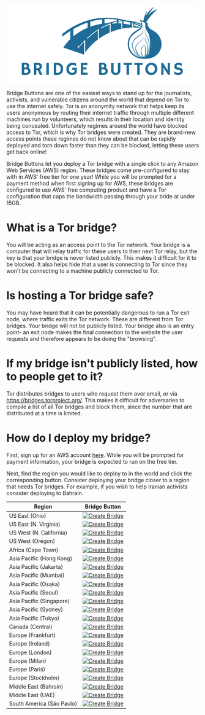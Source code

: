![Bridge Buttons logo, a blue bridge connected to a blue onion](bb_transparent.png)

Bridge Buttons are one of the easiest ways to stand up for the journalists, activists, and vulnerable citizens around the world that depend on Tor to use the internet safely. Tor is an anonymity network that helps keep its users anonymous by routing their internet traffic through multiple different machines run by volunteers, which results in their location and identity being concealed. Unfortunately regimes around the world have blocked access to Tor, which is why Tor bridges were created. They are brand-new access points these regimes do not know about that can be rapidly deployed and torn down faster than they can be blocked, letting these users get back online!

Bridge Buttons let you deploy a Tor bridge with a single click to any Amazon Web Services (AWS) region. These bridges come pre-configured to stay with in AWS' free tier for one year! While you will be prompted for a payment method when first signing up for AWS, these bridges are configured to use AWS' free computing product and have a Tor configuration that caps the bandwidth passing through your bride at under 15GB.

# What is a Tor bridge?

You will be acting as an access point to the Tor network. Your bridge is a computer that will relay traffic for these users to their next Tor relay, but the key is that your bridge is never listed publicly. This makes it difficult for it to be blocked. It also helps hide that a user is connecting to Tor since they won't be connecting to a machine publicly connected to Tor.

# Is hosting a Tor bridge safe?

You may have heard that it can be potentially dangerous to run a Tor exit node, where traffic exits the Tor network. These are different from Tor bridges. Your bridge will not be publicly listed. Your bridge also is an entry point- an exit node makes the final connection to the website the user requests and therefore appears to be doing the "browsing".

# If my bridge isn't publicly listed, how to people get to it?

Tor distributes bridges to users who request them over email, or via https://bridges.torproject.org/. This makes it difficult for adversaries to compile a list of all Tor bridges and block them, since the number that are distributed at a time is limited.

# How do I deploy my bridge?

First, sign up for an AWS account [here](https://portal.aws.amazon.com/billing/signup#/start/email). While you will be prompted for payment information, your bridge is expected to run on the free tier.

Next, find the region you would like to deploy to in the world and click the corresponding button. Consider deploying your bridge closer to a region that needs Tor bridges. For example, if you wish to help Iranian activists consider deploying to Bahrain.

| Region | Bridge Button |
|--------|---------------|
| US East (Ohio)       | [![Create Bridge](https://s3.amazonaws.com/cloudformation-examples/cloudformation-launch-stack.png)](https://console.aws.amazon.com/cloudformation/home?region=us-east-2#/stacks/new?stackName=torbridge&templateURL=https://bridgebuttons.s3.amazonaws.com/tor-bridge-cloudformation.yml)              |
| US East (N. Virginia)       | [![Create Bridge](https://s3.amazonaws.com/cloudformation-examples/cloudformation-launch-stack.png)](https://console.aws.amazon.com/cloudformation/home?region=us-east-1#/stacks/new?stackName=torbridge&templateURL=https://bridgebuttons.s3.amazonaws.com/tor-bridge-cloudformation.yml)                   |
| US West (N. California)       | [![Create Bridge](https://s3.amazonaws.com/cloudformation-examples/cloudformation-launch-stack.png)](https://console.aws.amazon.com/cloudformation/home?region=us-west-1#/stacks/new?stackName=torbridge&templateURL=https://bridgebuttons.s3.amazonaws.com/tor-bridge-cloudformation.yml)              |
| US West (Oregon)       | [![Create Bridge](https://s3.amazonaws.com/cloudformation-examples/cloudformation-launch-stack.png)](https://console.aws.amazon.com/cloudformation/home?region=us-west-2#/stacks/new?stackName=torbridge&templateURL=https://bridgebuttons.s3.amazonaws.com/tor-bridge-cloudformation.yml)              |
| Africa (Cape Town)       | [![Create Bridge](https://s3.amazonaws.com/cloudformation-examples/cloudformation-launch-stack.png)](https://console.aws.amazon.com/cloudformation/home?region=af-south-1#/stacks/new?stackName=torbridge&templateURL=https://bridgebuttons.s3.amazonaws.com/tor-bridge-cloudformation.yml)              |
| Asia Pacific (Hong Kong)       | [![Create Bridge](https://s3.amazonaws.com/cloudformation-examples/cloudformation-launch-stack.png)](https://console.aws.amazon.com/cloudformation/home?region=ap-east-1#/stacks/new?stackName=torbridge&templateURL=https://bridgebuttons.s3.amazonaws.com/tor-bridge-cloudformation.yml)              |
| Asia Pacific (Jakarta)       | [![Create Bridge](https://s3.amazonaws.com/cloudformation-examples/cloudformation-launch-stack.png)](https://console.aws.amazon.com/cloudformation/home?region=ap-southeast-3#/stacks/new?stackName=torbridge&templateURL=https://bridgebuttons.s3.amazonaws.com/tor-bridge-cloudformation.yml)              |
| Asia Pacific (Mumbai)       | [![Create Bridge](https://s3.amazonaws.com/cloudformation-examples/cloudformation-launch-stack.png)](https://console.aws.amazon.com/cloudformation/home?region=ap-south-1#/stacks/new?stackName=torbridge&templateURL=https://bridgebuttons.s3.amazonaws.com/tor-bridge-cloudformation.yml)              |
| Asia Pacific (Osaka)       | [![Create Bridge](https://s3.amazonaws.com/cloudformation-examples/cloudformation-launch-stack.png)](https://console.aws.amazon.com/cloudformation/home?region=ap-northeast-3#/stacks/new?stackName=torbridge&templateURL=https://bridgebuttons.s3.amazonaws.com/tor-bridge-cloudformation.yml)              |
| Asia Pacific (Seoul)       | [![Create Bridge](https://s3.amazonaws.com/cloudformation-examples/cloudformation-launch-stack.png)](https://console.aws.amazon.com/cloudformation/home?region=ap-northeast-2#/stacks/new?stackName=torbridge&templateURL=https://bridgebuttons.s3.amazonaws.com/tor-bridge-cloudformation.yml)              |
| Asia Pacific (Singapore)       | [![Create Bridge](https://s3.amazonaws.com/cloudformation-examples/cloudformation-launch-stack.png)](https://console.aws.amazon.com/cloudformation/home?region=ap-southeast-1#/stacks/new?stackName=torbridge&templateURL=https://bridgebuttons.s3.amazonaws.com/tor-bridge-cloudformation.yml)              |
| Asia Pacific (Sydney)       | [![Create Bridge](https://s3.amazonaws.com/cloudformation-examples/cloudformation-launch-stack.png)](https://console.aws.amazon.com/cloudformation/home?region=ap-southeast-2#/stacks/new?stackName=torbridge&templateURL=https://bridgebuttons.s3.amazonaws.com/tor-bridge-cloudformation.yml)              |
| Asia Pacific (Tokyo)       | [![Create Bridge](https://s3.amazonaws.com/cloudformation-examples/cloudformation-launch-stack.png)](https://console.aws.amazon.com/cloudformation/home?region=ap-northeast-1#/stacks/new?stackName=torbridge&templateURL=https://bridgebuttons.s3.amazonaws.com/tor-bridge-cloudformation.yml)              |
| Canada (Central)       | [![Create Bridge](https://s3.amazonaws.com/cloudformation-examples/cloudformation-launch-stack.png)](https://console.aws.amazon.com/cloudformation/home?region=ca-central-1#/stacks/new?stackName=torbridge&templateURL=https://bridgebuttons.s3.amazonaws.com/tor-bridge-cloudformation.yml)              |
| Europe (Frankfurt)       | [![Create Bridge](https://s3.amazonaws.com/cloudformation-examples/cloudformation-launch-stack.png)](https://console.aws.amazon.com/cloudformation/home?region=eu-central-1#/stacks/new?stackName=torbridge&templateURL=https://bridgebuttons.s3.amazonaws.com/tor-bridge-cloudformation.yml)              |
| Europe (Ireland)       | [![Create Bridge](https://s3.amazonaws.com/cloudformation-examples/cloudformation-launch-stack.png)](https://console.aws.amazon.com/cloudformation/home?region=eu-west-1#/stacks/new?stackName=torbridge&templateURL=https://bridgebuttons.s3.amazonaws.com/tor-bridge-cloudformation.yml)              |
| Europe (London)       | [![Create Bridge](https://s3.amazonaws.com/cloudformation-examples/cloudformation-launch-stack.png)](https://console.aws.amazon.com/cloudformation/home?region=eu-west-2#/stacks/new?stackName=torbridge&templateURL=https://bridgebuttons.s3.amazonaws.com/tor-bridge-cloudformation.yml)              |
| Europe (Milan)       | [![Create Bridge](https://s3.amazonaws.com/cloudformation-examples/cloudformation-launch-stack.png)](https://console.aws.amazon.com/cloudformation/home?region=eu-south-1#/stacks/new?stackName=torbridge&templateURL=https://bridgebuttons.s3.amazonaws.com/tor-bridge-cloudformation.yml)              |
| Europe (Paris)       | [![Create Bridge](https://s3.amazonaws.com/cloudformation-examples/cloudformation-launch-stack.png)](https://console.aws.amazon.com/cloudformation/home?region=eu-west-3#/stacks/new?stackName=torbridge&templateURL=https://bridgebuttons.s3.amazonaws.com/tor-bridge-cloudformation.yml)              |
| Europe (Stockholm)       | [![Create Bridge](https://s3.amazonaws.com/cloudformation-examples/cloudformation-launch-stack.png)](https://console.aws.amazon.com/cloudformation/home?region=eu-north-1#/stacks/new?stackName=torbridge&templateURL=https://bridgebuttons.s3.amazonaws.com/tor-bridge-cloudformation.yml)              |
| Middle East (Bahrain)       | [![Create Bridge](https://s3.amazonaws.com/cloudformation-examples/cloudformation-launch-stack.png)](https://console.aws.amazon.com/cloudformation/home?region=me-south-1#/stacks/new?stackName=torbridge&templateURL=https://bridgebuttons.s3.amazonaws.com/tor-bridge-cloudformation.yml)              |
| Middle East (UAE)       | [![Create Bridge](https://s3.amazonaws.com/cloudformation-examples/cloudformation-launch-stack.png)](https://console.aws.amazon.com/cloudformation/home?region=me-central-1#/stacks/new?stackName=torbridge&templateURL=https://bridgebuttons.s3.amazonaws.com/tor-bridge-cloudformation.yml)              |
| South America (São Paulo)       | [![Create Bridge](https://s3.amazonaws.com/cloudformation-examples/cloudformation-launch-stack.png)](https://console.aws.amazon.com/cloudformation/home?region=sa-east-1#/stacks/new?stackName=torbridge&templateURL=https://bridgebuttons.s3.amazonaws.com/tor-bridge-cloudformation.yml)              |